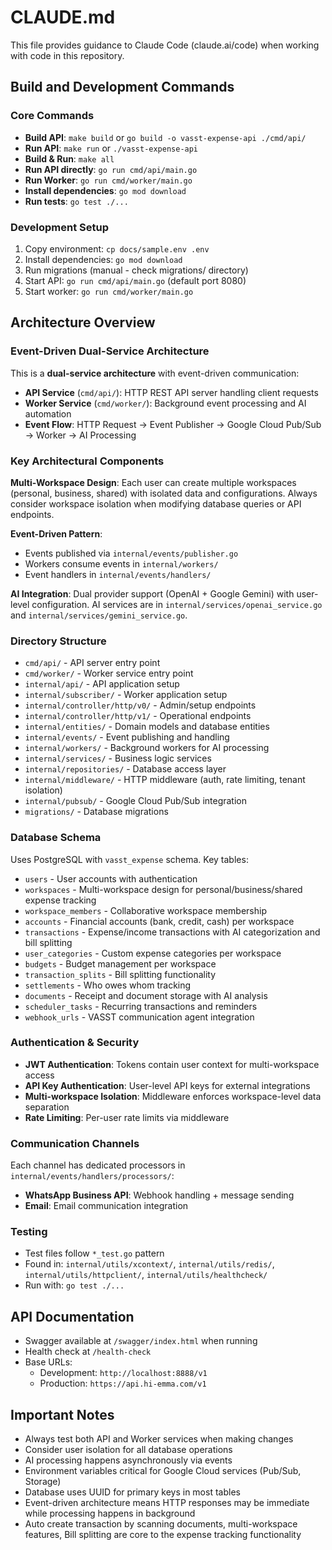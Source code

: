 # CLAUDE.md

This file provides guidance to Claude Code (claude.ai/code) when working with code in this repository.

## Build and Development Commands

### Core Commands
- **Build API**: `make build` or `go build -o vasst-expense-api ./cmd/api/`
- **Run API**: `make run` or `./vasst-expense-api`
- **Build & Run**: `make all`
- **Run API directly**: `go run cmd/api/main.go`
- **Run Worker**: `go run cmd/worker/main.go`
- **Install dependencies**: `go mod download`
- **Run tests**: `go test ./...`

### Development Setup
1. Copy environment: `cp docs/sample.env .env`
2. Install dependencies: `go mod download`
3. Run migrations (manual - check migrations/ directory)
4. Start API: `go run cmd/api/main.go` (default port 8080)
5. Start worker: `go run cmd/worker/main.go`

## Architecture Overview

### Event-Driven Dual-Service Architecture
This is a **dual-service architecture** with event-driven communication:

- **API Service** (`cmd/api/`): HTTP REST API server handling client requests
- **Worker Service** (`cmd/worker/`): Background event processing and AI automation
- **Event Flow**: HTTP Request → Event Publisher → Google Cloud Pub/Sub → Worker → AI Processing

### Key Architectural Components

**Multi-Workspace Design**: Each user can create multiple workspaces (personal, business, shared) with isolated data and configurations. Always consider workspace isolation when modifying database queries or API endpoints.

**Event-Driven Pattern**: 
- Events published via `internal/events/publisher.go`
- Workers consume events in `internal/workers/`
- Event handlers in `internal/events/handlers/`

**AI Integration**: Dual provider support (OpenAI + Google Gemini) with user-level configuration. AI services are in `internal/services/openai_service.go` and `internal/services/gemini_service.go`.

### Directory Structure

- `cmd/api/` - API server entry point
- `cmd/worker/` - Worker service entry point  
- `internal/api/` - API application setup
- `internal/subscriber/` - Worker application setup
- `internal/controller/http/v0/` - Admin/setup endpoints
- `internal/controller/http/v1/` - Operational endpoints
- `internal/entities/` - Domain models and database entities
- `internal/events/` - Event publishing and handling
- `internal/workers/` - Background workers for AI processing
- `internal/services/` - Business logic services
- `internal/repositories/` - Database access layer
- `internal/middleware/` - HTTP middleware (auth, rate limiting, tenant isolation)
- `internal/pubsub/` - Google Cloud Pub/Sub integration
- `migrations/` - Database migrations

### Database Schema

Uses PostgreSQL with `vasst_expense` schema. Key tables:
- `users` - User accounts with authentication
- `workspaces` - Multi-workspace design for personal/business/shared expense tracking
- `workspace_members` - Collaborative workspace membership
- `accounts` - Financial accounts (bank, credit, cash) per workspace
- `transactions` - Expense/income transactions with AI categorization and bill splitting
- `user_categories` - Custom expense categories per workspace
- `budgets` - Budget management per workspace
- `transaction_splits` - Bill splitting functionality
- `settlements` - Who owes whom tracking
- `documents` - Receipt and document storage with AI analysis
- `scheduler_tasks` - Recurring transactions and reminders
- `webhook_urls` - VASST communication agent integration

### Authentication & Security

- **JWT Authentication**: Tokens contain user context for multi-workspace access
- **API Key Authentication**: User-level API keys for external integrations
- **Multi-workspace Isolation**: Middleware enforces workspace-level data separation
- **Rate Limiting**: Per-user rate limits via middleware

### Communication Channels

Each channel has dedicated processors in `internal/events/handlers/processors/`:
- **WhatsApp Business API**: Webhook handling + message sending
- **Email**: Email communication integration

### Testing

- Test files follow `*_test.go` pattern
- Found in: `internal/utils/xcontext/`, `internal/utils/redis/`, `internal/utils/httpclient/`, `internal/utils/healthcheck/`
- Run with: `go test ./...`

## API Documentation

- Swagger available at `/swagger/index.html` when running
- Health check at `/health-check`
- Base URLs:
  - Development: `http://localhost:8888/v1`
  - Production: `https://api.hi-emma.com/v1`

## Important Notes

- Always test both API and Worker services when making changes
- Consider user isolation for all database operations
- AI processing happens asynchronously via events
- Environment variables critical for Google Cloud services (Pub/Sub, Storage)
- Database uses UUID for primary keys in most tables
- Event-driven architecture means HTTP responses may be immediate while processing happens in background
- Auto create transaction by scanning documents, multi-workspace features, Bill splitting are core to the expense tracking functionality